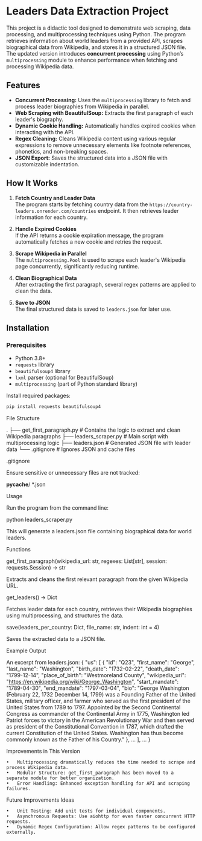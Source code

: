 # Leaders Data Extraction Project

This project is a didactic tool designed to demonstrate web scraping, data processing, and multiprocessing techniques using Python. The program retrieves information about world leaders from a provided API, scrapes biographical data from Wikipedia, and stores it in a structured JSON file. The updated version introduces **concurrent processing** using Python’s `multiprocessing` module to enhance performance when fetching and processing Wikipedia data.

## Features

- **Concurrent Processing:** Uses the `multiprocessing` library to fetch and process leader biographies from Wikipedia in parallel.
- **Web Scraping with BeautifulSoup:** Extracts the first paragraph of each leader's biography.
- **Dynamic Cookie Handling:** Automatically handles expired cookies when interacting with the API.
- **Regex Cleaning:** Cleans Wikipedia content using various regular expressions to remove unnecessary elements like footnote references, phonetics, and non-breaking spaces.
- **JSON Export:** Saves the structured data into a JSON file with customizable indentation.

## How It Works

1. **Fetch Country and Leader Data**  
   The program starts by fetching country data from the `https://country-leaders.onrender.com/countries` endpoint. It then retrieves leader information for each country.

2. **Handle Expired Cookies**  
   If the API returns a cookie expiration message, the program automatically fetches a new cookie and retries the request.

3. **Scrape Wikipedia in Parallel**  
   The `multiprocessing.Pool` is used to scrape each leader's Wikipedia page concurrently, significantly reducing runtime.

4. **Clean Biographical Data**  
   After extracting the first paragraph, several regex patterns are applied to clean the data.

5. **Save to JSON**  
   The final structured data is saved to `leaders.json` for later use.

## Installation

### Prerequisites

- Python 3.8+
- `requests` library
- `beautifulsoup4` library
- `lxml` parser (optional for BeautifulSoup)
- `multiprocessing` (part of Python standard library)

Install required packages:

```bash
pip install requests beautifulsoup4
```


File Structure

.
├── get_first_paragraph.py  # Contains the logic to extract and clean Wikipedia paragraphs
├── leaders_scraper.py  # Main script with multiprocessing logic
├── leaders.json  # Generated JSON file with leader data
└── .gitignore  # Ignores JSON and cache files

.gitignore

Ensure sensitive or unnecessary files are not tracked:

__pycache__/
*.json

Usage

Run the program from the command line:

python leaders_scraper.py

This will generate a leaders.json file containing biographical data for world leaders.

Functions

get_first_paragraph(wikipedia_url: str, regexes: List[str], session: requests.Session) -> str

Extracts and cleans the first relevant paragraph from the given Wikipedia URL.

get_leaders() -> Dict

Fetches leader data for each country, retrieves their Wikipedia biographies using multiprocessing, and structures the data.

save(leaders_per_country: Dict, file_name: str, indent: int = 4)

Saves the extracted data to a JSON file.

Example Output

An excerpt from leaders.json:
{
  "us": [
          {
              "id": "Q23",
              "first_name": "George",
              "last_name": "Washington",
              "birth_date": "1732-02-22",
              "death_date": "1799-12-14",
              "place_of_birth": "Westmoreland County",
              "wikipedia_url": "https://en.wikipedia.org/wiki/George_Washington",
              "start_mandate": "1789-04-30",
              "end_mandate": "1797-03-04",
              "bio": "George Washington (February 22, 1732 December 14, 1799) was a Founding Father of the United States, military officer, and farmer who served as the first president of the United States from 1789 to 1797. Appointed by the Second Continental Congress as commander of the Continental Army in 1775, Washington led Patriot forces to victory in the American Revolutionary War and then served as president of the Constitutional Convention in 1787, which drafted the current Constitution of the United States. Washington has thus become commonly known as the Father of his Country."
          },
          ...
  ],
  ...
}

Improvements in This Version

	•	Multiprocessing dramatically reduces the time needed to scrape and process Wikipedia data.
	•	Modular Structure: get_first_paragraph has been moved to a separate module for better organization.
	•	Error Handling: Enhanced exception handling for API and scraping failures.

Future Improvements Ideas

	•	Unit Testing: Add unit tests for individual components.
	•	Asynchronous Requests: Use aiohttp for even faster concurrent HTTP requests.
	•	Dynamic Regex Configuration: Allow regex patterns to be configured externally.


